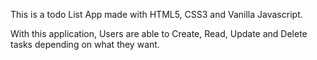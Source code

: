This is a todo List App made with HTML5, CSS3 and Vanilla Javascript.

With this application, Users are able to Create, Read, Update and Delete tasks depending on what they want.
